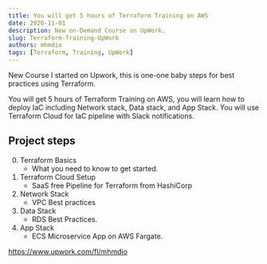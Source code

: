 ```yaml
---
title: You will get 5 hours of Terraform Training on AWS
date: 2020-11-01
description: New on-Demand Course on UpWork.
slug: Terraform-Training-UpWork
authors: mhmdio
tags: [Terraform, Training, UpWork]
---
```


New Course I started on Upwork, this is one-one baby steps for best practices using Terraform.

<!--truncate-->
You will get 5 hours of Terraform Training on AWS, you will learn how to deploy IaC including Network stack, Data stack, and App Stack. You will use Terraform Cloud for IaC pipeline with Slack notifications.

## Project steps

0. Terraform Basics
   - What you need to know to get started.
1. Terraform Cloud Setup
   - SaaS free Pipeline for Terraform from HashiCorp
1. Network Stack
   - VPC Best practices
1. Data Stack
   - RDS Best Practices.
1. App Stack
   - ECS Microservice App on AWS Fargate.

https://www.upwork.com/fl/mhmdio
